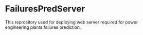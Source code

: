 # FailuresPredServer
This reprository used for deploying web server required for power engineering plants failures prediction.
